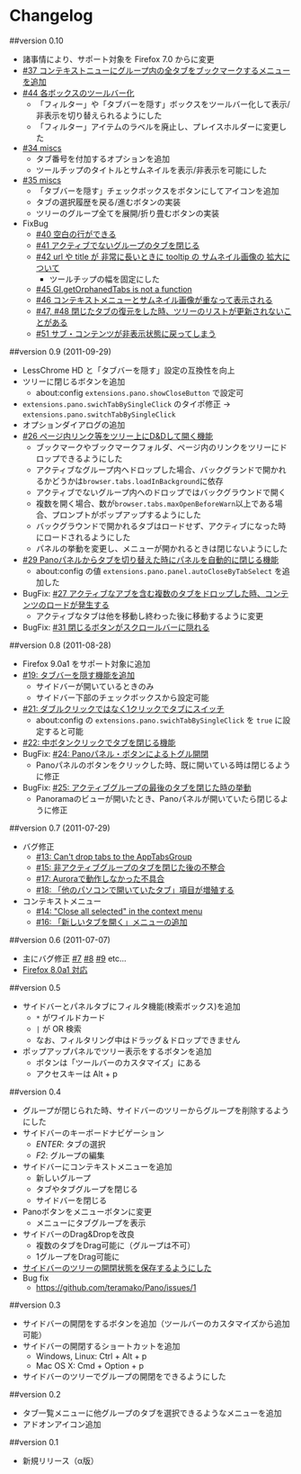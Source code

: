 Changelog
=========

##version 0.10
 * 諸事情により、サポート対象を Firefox 7.0 からに変更
 * [#37 コンテキストニューにグループ内の全タブをブックマークするメニューを追加](https://github.com/teramako/Pano/issues/37)
 * [#44 各ボックスのツールバー化](https://github.com/teramako/Pano/issues/44)
   * 「フィルター」や「タブバーを隠す」ボックスをツールバー化して表示/非表示を切り替えられるようにした
   * 「フィルター」アイテムのラベルを廃止し、プレイスホルダーに変更した
 * [#34 miscs](https://github.com/teramako/Pano/issues/34)
   * タブ番号を付加するオプションを追加
   * ツールチップのタイトルとサムネイルを表示/非表示を可能にした
 * [#35 miscs](https://github.com/teramako/Pano/issues/35)
   * 「タブバーを隠す」チェックボックスをボタンにしてアイコンを追加
   * タブの選択履歴を戻る/進むボタンの実装
   * ツリーのグループ全てを展開/折り畳むボタンの実装
 * FixBug
   * [#40 空白の行ができる](https://github.com/teramako/Pano/issues/40)
   * [#41 アクティブでないグループのタブを閉じる](https://github.com/teramako/Pano/issues/41)
   * [#42 url や title が 非常に長いときに tooltip の サムネイル画像の 拡大について](https://github.com/teramako/Pano/issues/42)
     * ツールチップの幅を固定にした
   * [#45 GI.getOrphanedTabs is not a function](https://github.com/teramako/Pano/issues/45)
   * [#46 コンテキストメニューとサムネイル画像が重なって表示される](https://github.com/teramako/Pano/issues/46)
   * [#47, #48 閉じたタブの復元をした時、ツリーのリストが更新されないことがある](https://github.com/teramako/Pano/issues/47)
   * [#51 サブ・コンテンツが非表示状態に戻ってしまう](https://github.com/teramako/Pano/issues/51)

##version 0.9 (2011-09-29)
 * LessChrome HD と「タブバーを隠す」設定の互換性を向上
 * ツリーに閉じるボタンを追加
   * about:config `extensions.pano.showCloseButton` で設定可
 * `extensions.pano.swichTabBySingleClick` のタイポ修正
   -> `extensions.pano.switchTabBySingleClick`
 * オプションダイアログの追加
 * [#26 ページ内リンク等をツリー上にD&Dして開く機能](https://github.com/teramako/Pano/issues/26)
   * ブックマークやブックマークフォルダ、ページ内のリンクをツリーにドロップできるようにした
   * アクティブなグループ内へドロップした場合、バックグランドで開かれるかどうかは`browser.tabs.loadInBackground`に依存
   * アクティブでないグループ内へのドロップではバックグラウンドで開く
   * 複数を開く場合、数が`browser.tabs.maxOpenBeforeWarn`以上である場合、プロンプトがポップアップするようにした
   * バックグラウンドで開かれるタブはロードせず、アクティブになった時にロードされるようにした
   * パネルの挙動を変更し、メニューが開かれるときは閉じないようにした
 * [#29 Panoパネルからタブを切り替えた時にパネルを自動的に閉じる機能](https://github.com/teramako/Pano/issues/29)
   * about:config の値 `extensions.pano.panel.autoCloseByTabSelect` を追加した
 * BugFix: [#27 アクティブなアブを含む複数のタブをドロップした時、コンテンツのロードが発生する](https://github.com/teramako/Pano/issues/27)
   * アクティブなタブは他を移動し終わった後に移動するように変更
 * BugFix: [#31 閉じるボタンがスクロールバーに隠れる](https://github.com/teramako/Pano/issues/31)

##version 0.8 (2011-08-28)

 * Firefox 9.0a1 をサポート対象に追加
 * [#19: タブバーを隠す機能を追加](https://github.com/teramako/Pano/issues/19)
   * サイドバーが開いているときのみ
   * サイドバー下部のチェックボックスから設定可能
 * [#21: ダブルクリックではなく1クリックでタブにスイッチ](https://github.com/teramako/Pano/issues/21)
   * about:config の `extensions.pano.swichTabBySingleClick` を `true` に設定すると可能
 * [#22: 中ボタンクリックでタブを閉じる機能](https://github.com/teramako/Pano/issues/22)
 * BugFix: [#24: Panoパネル・ボタンによるトグル開閉](https://github.com/teramako/Pano/issues/24)
   * Panoパネルのボタンをクリックした時、既に開いている時は閉じるように修正
 * BugFix: [#25: アクティブグループの最後のタブを閉じた時の挙動](https://github.com/teramako/Pano/issues/25)
   * Panoramaのビューが開いたとき、Panoパネルが開いていたら閉じるように修正

##version 0.7 (2011-07-29)

 * バグ修正
   * [#13: Can't drop tabs to the AppTabsGroup](https://github.com/teramako/Pano/issues/13)
   * [#15: 非アクティブグループのタブを閉じた後の不整合](https://github.com/teramako/Pano/issues/15)
   * [#17: Auroraで動作しなかった不具合](https://github.com/teramako/Pano/issues/17)
   * [#18: 「他のパソコンで開いていたタブ」項目が増殖する](https://github.com/teramako/Pano/issues/18)
 * コンテキストメニュー
   * [#14: "Close all selected" in the context menu](https://github.com/teramako/Pano/issues/14)
   * [#16: 「新しいタブを開く」メニューの追加](https://github.com/teramako/Pano/issues/16)

##version 0.6 (2011-07-07)

 * 主にバグ修正 [#7](https://github.com/teramako/Pano/issues/7) [#8](https://github.com/teramako/Pano/issues/8)
   [#9](https://github.com/teramako/Pano/issues/9) etc...
 * [Firefox 8.0a1 対応](https://github.com/teramako/Pano/issues?state=closed&page=1&milestone=3)

##version 0.5

 * サイドバーとパネルタブにフィルタ機能(検索ボックス)を追加
   * `*` がワイルドカード
   * `|` が OR 検索
   * なお、フィルタリング中はドラッグ＆ドロップできません
 * ポップアップパネルでツリー表示をするボタンを追加
   * ボタンは「ツールバーのカスタマイズ」にある
   * アクセスキーは Alt + p

##version 0.4

 * グループが閉じられた時、サイドバーのツリーからグループを削除するようにした
 * サイドバーのキーボードナビゲーション
   * _ENTER_: タブの選択
   * _F2_: グループの編集
 * サイドバーにコンテキストメニューを追加
   * 新しいグループ
   * タブやタブグループを閉じる
   * サイドバーを閉じる
 * Panoボタンをメニューボタンに変更
   * メニューにタブグループを表示
 * サイドバーのDrag&Dropを改良
   * 複数のタブをDrag可能に（グループは不可）
   * 1グループをDrag可能に
 * [サイドバーのツリーの開閉状態を保存するようにした](https://github.com/teramako/Pano/issues/2)
 * Bug fix
   * https://github.com/teramako/Pano/issues/1
 
##version 0.3

 * サイドバーの開閉をするボタンを追加（ツールバーのカスタマイズから追加可能）
 * サイドバーの開閉するショートカットを追加
   * Windows, Linux: Ctrl + Alt + p
   * Mac OS X: Cmd + Option + p
 * サイドバーのツリーでグループの開閉をできるようにした

##version 0.2

 * タブ一覧メニューに他グループのタブを選択できるようなメニューを追加
 * アドオンアイコン追加

##version 0.1

 * 新規リリース（α版）

